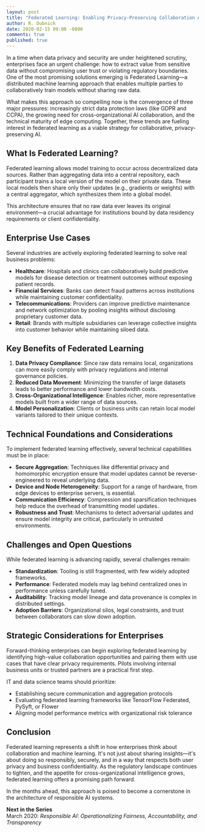 ```yaml
---
layout: post
title: "Federated Learning: Enabling Privacy-Preserving Collaboration Across Enterprises"
author: R. Dubnick
date: 2020-02-15 09:00 -0800
comments: true
published: true
---
```


In a time when data privacy and security are under heightened scrutiny, enterprises face an urgent challenge: how to extract value from sensitive data without compromising user trust or violating regulatory boundaries. One of the most promising solutions emerging is Federated Learning—a distributed machine learning approach that enables multiple parties to collaboratively train models without sharing raw data.

What makes this approach so compelling now is the convergence of three major pressures: increasingly strict data protection laws (like GDPR and CCPA), the growing need for cross-organizational AI collaboration, and the technical maturity of edge computing. Together, these trends are fueling interest in federated learning as a viable strategy for collaborative, privacy-preserving AI.

## What Is Federated Learning?

Federated learning allows model training to occur across decentralized data sources. Rather than aggregating data into a central repository, each participant trains a local version of the model on their private data. These local models then share only their updates (e.g., gradients or weights) with a central aggregator, which synthesizes them into a global model.

This architecture ensures that no raw data ever leaves its original environment—a crucial advantage for institutions bound by data residency requirements or client confidentiality.

## Enterprise Use Cases

Several industries are actively exploring federated learning to solve real business problems:

* **Healthcare**: Hospitals and clinics can collaboratively build predictive models for disease detection or treatment outcomes without exposing patient records.
* **Financial Services**: Banks can detect fraud patterns across institutions while maintaining customer confidentiality.
* **Telecommunications**: Providers can improve predictive maintenance and network optimization by pooling insights without disclosing proprietary customer data.
* **Retail**: Brands with multiple subsidiaries can leverage collective insights into customer behavior while maintaining siloed data.

## Key Benefits of Federated Learning

1. **Data Privacy Compliance**: Since raw data remains local, organizations can more easily comply with privacy regulations and internal governance policies.
2. **Reduced Data Movement**: Minimizing the transfer of large datasets leads to better performance and lower bandwidth costs.
3. **Cross-Organizational Intelligence**: Enables richer, more representative models built from a wider range of data sources.
4. **Model Personalization**: Clients or business units can retain local model variants tailored to their unique contexts.

## Technical Foundations and Considerations

To implement federated learning effectively, several technical capabilities must be in place:

* **Secure Aggregation**: Techniques like differential privacy and homomorphic encryption ensure that model updates cannot be reverse-engineered to reveal underlying data.
* **Device and Node Heterogeneity**: Support for a range of hardware, from edge devices to enterprise servers, is essential.
* **Communication Efficiency**: Compression and sparsification techniques help reduce the overhead of transmitting model updates.
* **Robustness and Trust**: Mechanisms to detect adversarial updates and ensure model integrity are critical, particularly in untrusted environments.

## Challenges and Open Questions

While federated learning is advancing rapidly, several challenges remain:

* **Standardization**: Tooling is still fragmented, with few widely adopted frameworks.
* **Performance**: Federated models may lag behind centralized ones in performance unless carefully tuned.
* **Auditability**: Tracking model lineage and data provenance is complex in distributed settings.
* **Adoption Barriers**: Organizational silos, legal constraints, and trust between collaborators can slow down adoption.

## Strategic Considerations for Enterprises

Forward-thinking enterprises can begin exploring federated learning by identifying high-value collaboration opportunities and pairing them with use cases that have clear privacy requirements. Pilots involving internal business units or trusted partners are a practical first step.

IT and data science teams should prioritize:

* Establishing secure communication and aggregation protocols
* Evaluating federated learning frameworks like TensorFlow Federated, PySyft, or Flower
* Aligning model performance metrics with organizational risk tolerance

## Conclusion

Federated learning represents a shift in how enterprises think about collaboration and machine learning. It's not just about sharing insights—it's about doing so responsibly, securely, and in a way that respects both user privacy and business confidentiality. As the regulatory landscape continues to tighten, and the appetite for cross-organizational intelligence grows, federated learning offers a promising path forward.

In the months ahead, this approach is poised to become a cornerstone in the architecture of responsible AI systems.

**Next in the Series**  
March 2020: *Responsible AI: Operationalizing Fairness, Accountability, and Transparency*